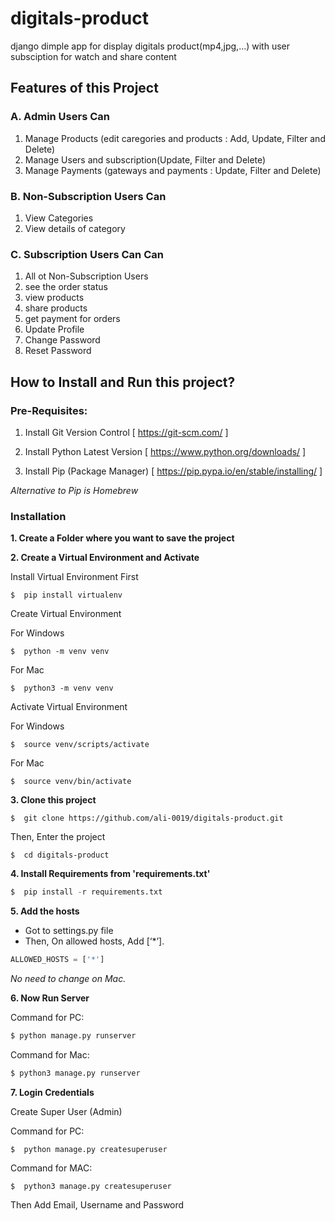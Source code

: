 # digitals-product

django dimple app for display digitals product(mp4,jpg,...)
with user subsciption for watch and share content


## Features of this Project

### A. Admin Users Can
1. Manage Products (edit caregories and products : Add, Update, Filter and Delete)
2. Manage Users and subscription(Update, Filter and Delete)
3. Manage Payments (gateways and payments : Update, Filter and Delete)

### B. Non-Subscription Users Can
1. View Categories
2. View details of category

### C. Subscription Users Can Can
1. All ot Non-Subscription Users
2. see the order status
3. view products
4. share products
5. get payment for orders
6. Update Profile 
7. Change Password
8. Reset Password

## How to Install and Run this project?
### Pre-Requisites:
1. Install Git Version Control
[ https://git-scm.com/ ]

2. Install Python Latest Version
[ https://www.python.org/downloads/ ]

3. Install Pip (Package Manager)
[ https://pip.pypa.io/en/stable/installing/ ]

*Alternative to Pip is Homebrew*

### Installation
**1. Create a Folder where you want to save the project**

**2. Create a Virtual Environment and Activate**

Install Virtual Environment First
```
$  pip install virtualenv
```

Create Virtual Environment

For Windows
```
$  python -m venv venv
```
For Mac
```
$  python3 -m venv venv
```

Activate Virtual Environment

For Windows
```
$  source venv/scripts/activate
```

For Mac
```
$  source venv/bin/activate
```
**3. Clone this project**
```
$  git clone https://github.com/ali-0019/digitals-product.git
```

Then, Enter the project
```
$  cd digitals-product
```

**4. Install Requirements from 'requirements.txt'**
```python
$  pip install -r requirements.txt
```

**5. Add the hosts**

- Got to settings.py file 
- Then, On allowed hosts, Add [‘*’]. 
```python
ALLOWED_HOSTS = ['*']
```
*No need to change on Mac.*


**6. Now Run Server**

Command for PC:
```python
$ python manage.py runserver
```

Command for Mac:
```python
$ python3 manage.py runserver
```

**7. Login Credentials**

Create Super User (Admin)

Command for PC:
```
$  python manage.py createsuperuser
```

Command for MAC:
```
$  python3 manage.py createsuperuser
```
Then Add Email, Username and Password


